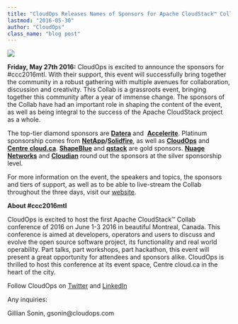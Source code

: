 ```yaml
---
title: "CloudOps Releases Names of Sponsors for Apache CloudStack™ Collab Conference"
lastmod: "2016-05-30"
author: "CloudOps"
class_name: "blog post"
---
```


<img src="/images/blog/post/image-1.png" class="main-blog-image">

<p><b>Friday, May 27th 2016:</b><span style="font-weight: 400;"> CloudOps is excited to announce the sponsors for #ccc2016mtl. With their support, this event will successfully bring together the community in a robust gathering with multiple avenues for collaboration, discussion and creativity. This Collab is a grassroots event, bringing together this community after a year of immense change. The sponsors of the Collab have had an important role in shaping the content of the event, as well as being integral to the success of the Apache CloudStack project as a whole. &nbsp;</span></p>

<p><span style="font-weight: 400;">The top-tier diamond sponsors are&nbsp;</span><a href="http://datera.io/" target="_blank"><b>Datera</b></a><span style="font-weight: 400;"> and &nbsp;</span><a href="https://accelerite.com/" target="_blank"><b>Accelerite</b></a><span style="font-weight: 400;">. Platinum sponsorship comes from </span><a href="http://www.netapp.com/" target="_blank"><b>NetApp</b></a><b>/</b><a href="http://www.solidfire.com/" target="_blank"><b>Solidfire</b></a><span style="font-weight: 400;">, as well as </span><a href="http://www.cloudops.com/" target="_blank"><b>CloudOps</b></a><span style="font-weight: 400;"> and </span><a href="https://cloud.ca/" target="_blank"><b>Centre</b> <b>cloud.ca</b></a><span style="font-weight: 400;">. </span><a href="http://www.shapeblue.com/" target="_blank"><b>ShapeBlue</b></a><span style="font-weight: 400;"> and <a href="https://www.qstack.com/" target="_blank"><strong>q</strong></a></span><a href="https://www.qstack.com/" target="_blank"><b>stack</b></a><span style="font-weight: 400;">&nbsp;are gold sponsors. </span><a href="http://www.nuagenetworks.net/" target="_blank"><b>Nuage Networks</b></a> <span style="font-weight: 400;">and </span><a href="http://www.cloudian.com/" target="_blank"><b>Cloudian</b></a><span style="font-weight: 400;"> round out the sponsors at the silver sponsorship level.</span></p>

<p><span style="font-weight: 400;">For more information on the event, the speakers and topics, the sponsors and tiers of support, as well as to be able to live-stream the Collab throughout the three days, visit our </span><a href="http://ca.cloudstackcollab.org"><span style="font-weight: 400;">website</span></a><span style="font-weight: 400;">.</span></p>

<p><b>About #ccc2016mtl </b></p>

<p><span style="font-weight: 400;">CloudOps is excited to host the first Apache CloudStack™ Collab conference of 2016 on June 1-3 2016 in beautiful Montreal, Canada. This conference is aimed at developers, operators and users to discuss and evolve the open source software project, its functionality and real world operability. Part talks, part workshops, part hackathon, this event will present a great opportunity for attendees and sponsors alike. CloudOps is thrilled to host this conference at its event space, Centre cloud.ca in the heart of the city.</span></p>

<p><span style="font-weight: 400;">Follow CloudOps on&nbsp;</span><a href="https://twitter.com/CloudOps_" target="_blank"><span style="font-weight: 400;">Twitter</span></a><span style="font-weight: 400;"> and&nbsp;</span><a href="https://www.linkedin.com/company/cloudops" target="_blank"><span style="font-weight: 400;">LinkedIn</span></a></p>

<p><span style="font-weight: 400;">Any inquiries:</span></p>

<p><span style="font-weight: 400;">Gillian Sonin,&nbsp;</span><span style="font-weight: 400;">gsonin@cloudops.com </span></p>